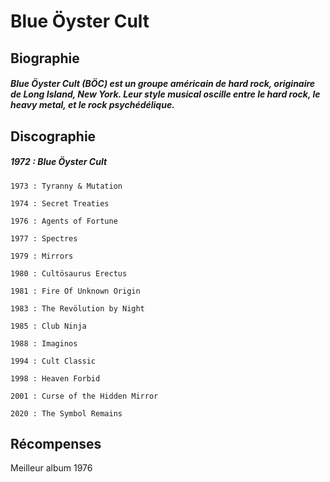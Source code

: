# Blue Öyster Cult

## Biographie 

##### Blue Öyster Cult (BÖC) est un groupe américain de hard rock, originaire de Long Island, New York. Leur style musical oscille entre le hard rock, le heavy metal, et le rock psychédélique. 

## Discographie 
#####     1972 : Blue Öyster Cult
    1973 : Tyranny & Mutation
    
    1974 : Secret Treaties

    1976 : Agents of Fortune

    1977 : Spectres

    1979 : Mirrors

    1980 : Cultösaurus Erectus

    1981 : Fire Of Unknown Origin

    1983 : The Revölution by Night

    1985 : Club Ninja

    1988 : Imaginos

    1994 : Cult Classic

    1998 : Heaven Forbid

    2001 : Curse of the Hidden Mirror
    
    2020 : The Symbol Remains

## Récompenses

Meilleur album 1976